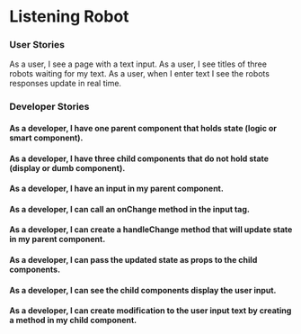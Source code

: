 # Listening Robot

### User Stories
As a user, I see a page with a text input.
As a user, I see titles of three robots waiting for my text.
As a user, when I enter text I see the robots responses update in real time.

### Developer Stories
#### As a developer, I have one parent component that holds state (logic or smart component).
#### As a developer, I have three child components that do not hold state (display or dumb component).
#### As a developer, I have an input in my parent component.
#### As a developer, I can call an onChange method in the input tag.
#### As a developer, I can create a handleChange method that will update state in my parent component.
#### As a developer, I can pass the updated state as props to the child components.
#### As a developer, I can see the child components display the user input.
#### As a developer, I can create modification to the user input text by creating a method in my child component.
